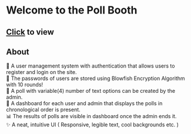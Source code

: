 # Welcome to the Poll Booth<br>
## [Click](https://poll-booth.000webhostapp.com/) to view
## About
👤 A user management system with authentication that allows users to register and login on the site.<br>
🔐 The passwords of users are stored using Blowfish Encryption Algorithm with 10 rounds!<br>
🙋 A poll with variable(4) number of text options can be created by the admin.<br>
📑 A dashboard for each user and admin that displays the polls in chronological order is present.<br>
📊 The results of polls are visible in dashboard once the admin ends it.<br>
✨ A neat, intuitive UI ( Responsive, legible text, cool backgrounds etc. )
